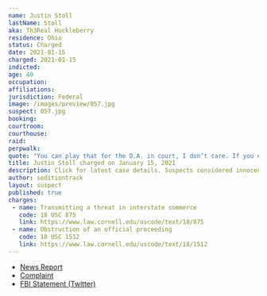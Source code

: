 ```yaml
---
name: Justin Stoll
lastName: Stoll
aka: Th3Real Huckleberry
residence: Ohio
status: Charged
date: 2021-01-15
charged: 2021-01-15
indicted:
age: 40
occupation:
affiliations:
jurisdiction: Federal
image: /images/preview/057.jpg
suspect: 057.jpg
booking:
courtroom:
courthouse:
raid:
perpwalk:
quote: "You can play that for the D.A. in court, I don’t care. If you ever jeopardize me, from being with my family, you will absolutely meet your mother fucking maker."
title: Justin Stoll charged on January 15, 2021
description: Click for latest case details. Suspects considered innocent until proven guilty.
author: seditiontrack
layout: suspect
published: true
charges:
 - name: Transmitting a threat in interstate commerce
   code: 18 USC 875
   link: https://www.law.cornell.edu/uscode/text/18/875
 - name: Obstruction of an official proceeding
   code: 18 USC 1512
   link: https://www.law.cornell.edu/uscode/text/18/1512
---
```

- [News Report](https://www.whio.com/news/local/local-man-charged-connection-capitol-riots/ZAUSFUSX3RBJPOKRQH3VAIFD2I/)
- [Complaint](https://extremism.gwu.edu/sites/g/files/zaxdzs2191/f/Justin%20Stoll%20Affidavit%20in%20Support%20of%20Criminal%20Complaint%20and%20Arrest%20Warrant.pdf)
- [FBI Statement (Twitter)](https://twitter.com/FBICincinnati/status/1350161035492290565?s=20)
